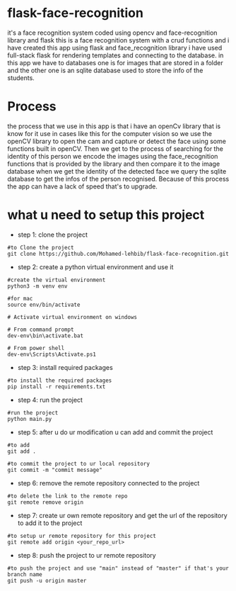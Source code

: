 # flask-face-recognition

it's a face recognition system coded using opencv and face-recognition library and flask
this is a face recognition system with a crud functions and i have created this app using flask and face_recognition library i have used full-stack flask for rendering templates and connecting to the database.
in this app we have to databases one is for images that are stored in a folder and the other one is an sqlite database used to store the info of the students.

# Process

the process that we use in this app is that i have an openCv library that is know for it use in cases like this for the computer vision so we use the openCV library to open the cam and capture or detect the face using some functions built in openCV. Then we get to the process of searching for the identity of this person we encode the images using the face_recognition functions that is provided by the library and then compare it to the image database when we get the identity of the detected face we query the sqlite database to get the infos of the person recognised. Because of this process the app can have a lack of speed that's to upgrade.

# what u need to setup this project

- step 1: clone the project

```
#to Clone the project
git clone https://github.com/Mohamed-lehbib/flask-face-recognition.git
```

- step 2: create a python virtual environment and use it

```
#create the virtual environment
python3 -m venv env

#for mac
source env/bin/activate

# Activate virtual environment on windows

# From command prompt
dev-env\bin\activate.bat

# From power shell
dev-env\Scripts\Activate.ps1
```

- step 3: install required packages

```
#to install the required packages
pip install -r requirements.txt
```

- step 4: run the project

```
#run the project
python main.py
```

- step 5: after u do ur modification u can add and commit the project

```
#to add
git add .

#to commit the project to ur local repository
git commit -m "commit message"
```

- step 6: remove the remote repository connected to the project

```
#to delete the link to the remote repo
git remote remove origin
```


- step 7: create ur own remote repository and get the url of the repository to add it to the project

```
#to setup ur remote repository for this project
git remote add origin <your_repo_url>
```

- step 8: push the project to ur remote repository

```
#to push the project and use "main" instead of "master" if that's your branch name
git push -u origin master
```
